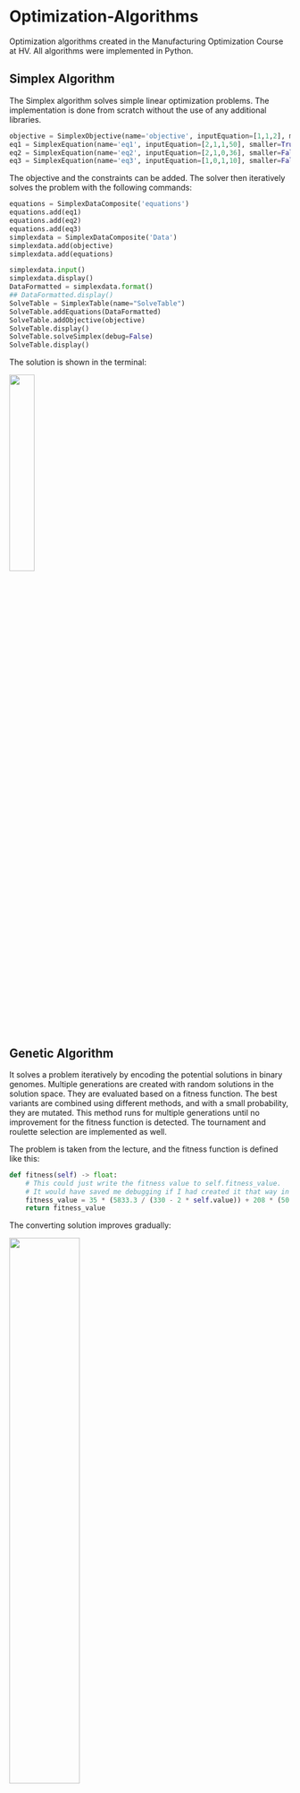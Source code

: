 # Optimization-Algorithms
Optimization algorithms created in the Manufacturing Optimization Course at HV.
All algorithms were implemented in Python.

## Simplex Algorithm
The Simplex algorithm solves simple linear optimization problems. The implementation is done from scratch without the use of any additional libraries. 

```python
objective = SimplexObjective(name='objective', inputEquation=[1,1,2], maximise=True)
eq1 = SimplexEquation(name='eq1', inputEquation=[2,1,1,50], smaller=True)
eq2 = SimplexEquation(name='eq2', inputEquation=[2,1,0,36], smaller=False)
eq3 = SimplexEquation(name='eq3', inputEquation=[1,0,1,10], smaller=False)
```

The objective and the constraints can be added. The solver then iteratively solves the problem with the following commands:

```python
equations = SimplexDataComposite('equations')
equations.add(eq1)
equations.add(eq2)
equations.add(eq3)
simplexdata = SimplexDataComposite('Data')
simplexdata.add(objective)
simplexdata.add(equations)

simplexdata.input()
simplexdata.display()
DataFormatted = simplexdata.format()
## DataFormatted.display()
SolveTable = SimplexTable(name="SolveTable")
SolveTable.addEquations(DataFormatted)
SolveTable.addObjective(objective)
SolveTable.display()
SolveTable.solveSimplex(debug=False)
SolveTable.display()
```

The solution is shown in the terminal:

<img src="https://github.com/user-attachments/assets/40e8117f-b47f-462f-9643-700cedc28fe0" width="30%" />

## Genetic Algorithm

It solves a problem iteratively by encoding the potential solutions in binary genomes. Multiple generations are created with random solutions in the solution space. They are evaluated based on a fitness function. The best variants are combined using different methods, and with a small probability, they are mutated. This method runs for multiple generations until no improvement for the fitness function is detected. 
The tournament and roulette selection are implemented as well.

The problem is taken from the lecture, and the fitness function is defined like this:

```python
def fitness(self) -> float:
    # This could just write the fitness value to self.fitness_value.
    # It would have saved me debugging if I had created it that way in the first place.
    fitness_value = 35 * (5833.3 / (330 - 2 * self.value)) + 208 * (50 / (self.value - 20))
    return fitness_value
```

The converting solution improves gradually:

<img src="https://github.com/user-attachments/assets/96e2e324-8781-49c3-9acb-288757a1b645" width="50%" />

## Ant Colony Algorithm

The last implemented algorithm aims to solve the TSP by simulating an ant colony. The ants deposit pheromones on the paths between cities based on the length of the full path the ant had to travel to reach all cities. Ants in the next generation are more likely to follow a path with more pheromones on it. After a few iterations, an optimal path is generated. 

```python
num_cities = 30
num_ants = 1000
num_iterations = 20

(evaporation_rate, alpha, beta, _) = find_optimal_values(num_cities=num_cities, amount_of_runs=60, amount_ants=num_ants, num_iterations=int(num_iterations/3))

cities = generate_random_cities(num_cities) 

algorithm = AntColonyAlgorithm(
    num_ants=num_ants, 
    cities=cities, 
    num_iterations=num_iterations * 5,
    evaporation_rate=evaporation_rate, 
    step_delay=1,
    alpha=alpha,
    beta=beta,
    visualise=True,
    visualise_ants=False
)
random.seed(19)
algorithm.run()
```

The number of cities and the number of ants can be defined. The algorithm runs for the specified number of iterations. For easier debugging, a seed can be defined. The same seed results in the generation of the same actions of the ants. 
The amount of pheromones is visualized by the thickness of a line between two cities. 
Since the tuning of the alpha, beta, and evaporation parameters proved to be challenging, a function was created that finds good values that can be used for the optimizer.

<img src="https://github.com/user-attachments/assets/0e5f345d-a3bc-4bb2-8616-466e6ea653c6" width="30%" />

The blue dot represents the start city. All other dots need to be visited, and the ant needs to return to the start city. The optimal order as well as the distance is returned.

## Particle Swarm Optimization

Finally, I have implemented a PSO algorithm that simulates the movement of individual particles based on global and individual knowledge. This was not part of the assignment, but I did it in my free time. 
The problem that was solved was shown in this video: [Video](https://youtu.be/bFbJhl9W89Q?si=o27CDPnp-Ao8EZTF)
The goal is to find the optimal location of a warehouse that should be as close as possible to the shops and as far away to the cities. The fitness function is defined like this:
```python
def fitness(self) -> float:
        closest_shop_dist = min(self.distance(self.position, city) for city in self.cities)
        closest_city_dist = min(self.distance(self.position, shop) for shop in self.shops)
        return -closest_city_dist + closest_shop_dist
```
While the solution was shown in the video, the complete program was written by myself. 
<img src="https://github.com/user-attachments/assets/ab0406d7-8916-4072-a470-798f34c5f9ab" width="30%" />
This is the start of the algorithm. Ten particles are placed random with random initial momentums. After a few iterations, the solution converges to the optimum:
<img src="https://github.com/user-attachments/assets/d4a69265-7e50-40a2-b99c-e18ad259ebd4" width="30%" />
The algorithm works fast and finds reliable solutions. 


